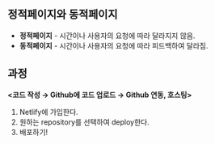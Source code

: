 ## 정적페이지와 동적페이지

* **정적페이지** - 시간이나 사용자의 요청에 따라 달라지지 않음.
* **동적페이지** - 시간이나 사용자의 요청에 따라 피드백하여 달라짐.

## 과정
**<코드 작성 → Github에 코드 업로드 → Github 연동, 호스팅>**
1. Netlify에 가입한다.
2. 원하는 repository를 선택하여 deploy한다.
3. 배포하기!
